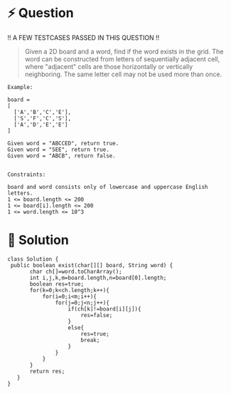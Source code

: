 # :zap: Question

!! A FEW TESTCASES PASSED IN THIS QUESTION !!

> Given a 2D board and a word, find if the word exists in the grid.
> The word can be constructed from letters of sequentially adjacent cell, where "adjacent" cells are those horizontally or vertically neighboring. The same letter cell may not be used more than once.
```
Example:

board =
[
  ['A','B','C','E'],
  ['S','F','C','S'],
  ['A','D','E','E']
]

Given word = "ABCCED", return true.
Given word = "SEE", return true.
Given word = "ABCB", return false.
 

Constraints:

board and word consists only of lowercase and uppercase English letters.
1 <= board.length <= 200
1 <= board[i].length <= 200
1 <= word.length <= 10^3
```
 # :peach: Solution
 ```
 class Solution {
  public boolean exist(char[][] board, String word) {
        char ch[]=word.toCharArray();
        int i,j,k,m=board.length,n=board[0].length;
        boolean res=true;
        for(k=0;k<ch.length;k++){
            for(i=0;i<m;i++){
                for(j=0;j<n;j++){
                    if(ch[k]!=board[i][j]){
                        res=false;
                    }
                    else{
                        res=true;
                        break;
                    }
                }
            }
        }
        return res;
    }
}
 ```
